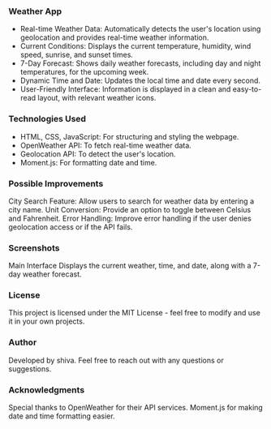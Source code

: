 ### Weather App

- Real-time Weather Data: Automatically detects the user's location using geolocation and provides real-time weather information.
- Current Conditions: Displays the current temperature, humidity, wind speed, sunrise, and sunset times.
- 7-Day Forecast: Shows daily weather forecasts, including day and night temperatures, for the upcoming week.
- Dynamic Time and Date: Updates the local time and date every second.
- User-Friendly Interface: Information is displayed in a clean and easy-to-read layout, with relevant weather icons.

### Technologies Used
- HTML, CSS, JavaScript: For structuring and styling the webpage.
- OpenWeather API: To fetch real-time weather data.
- Geolocation API: To detect the user's location.
- Moment.js: For formatting date and time.

  
### Possible Improvements
City Search Feature: Allow users to search for weather data by entering a city name.
Unit Conversion: Provide an option to toggle between Celsius and Fahrenheit.
Error Handling: Improve error handling if the user denies geolocation access or if the API fails.


### Screenshots
Main Interface
Displays the current weather, time, and date, along with a 7-day weather forecast.

### License
This project is licensed under the MIT License - feel free to modify and use it in your own projects.

### Author
Developed by shiva. Feel free to reach out with any questions or suggestions.

### Acknowledgments
Special thanks to OpenWeather for their API services.
Moment.js for making date and time formatting easier.






